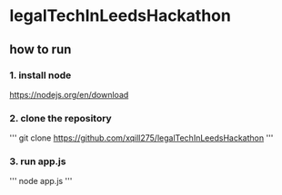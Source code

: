 # legalTechInLeedsHackathon


## how to run

### 1. install node
https://nodejs.org/en/download

### 2. clone the repository

'''
git clone https://github.com/xqill275/legalTechInLeedsHackathon
'''

### 3. run app.js
'''
node app.js
'''